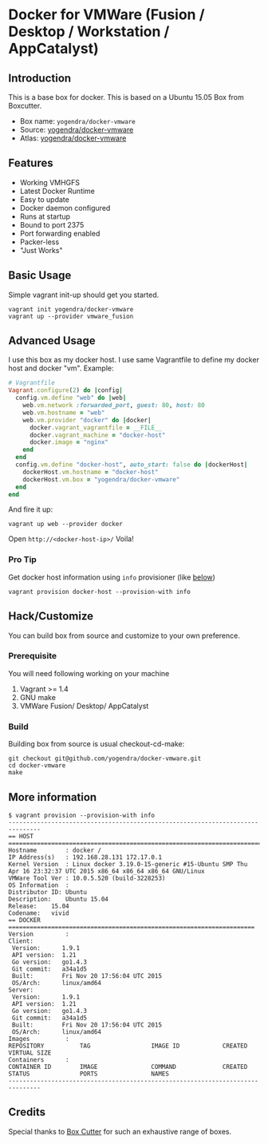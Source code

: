 # Docker for VMWare (Fusion / Desktop / Workstation / AppCatalyst)
## Introduction
This is a base box for docker. This is based on a Ubuntu 15.05 Box from Boxcutter.
- Box name: ```yogendra/docker-vmware```
- Source: [yogendra/docker-vmware](https://github.com/yogendra/docker-vmware)
- Atlas: [yogendra/docker-vmware](https://atlas.hashicorp.com/yogendra/boxes/docker-vmware)

## Features
* Working VMHGFS
* Latest Docker Runtime
* Easy to update
* Docker daemon configured
 * Runs at startup
 * Bound to port 2375
 * Port forwarding enabled
* Packer-less
* "Just Works"

## Basic Usage
Simple vagrant init-up should get you started.
```shell
vagrant init yogendra/docker-vmware
vagrant up --provider vmware_fusion

```

## Advanced Usage
I use this box as my docker host. I use same Vagrantfile to define my docker host and docker "vm". Example:

```ruby
# Vagrantfile
Vagrant.configure(2) do |config|
  config.vm.define "web" do |web|
    web.vm.network :forwarded_port, guest: 80, host: 80
    web.vm.hostname = "web"
    web.vm.provider "docker" do |docker|
      docker.vagrant_vagrantfile = __FILE__
      docker.vagrant_machine = "docker-host"
      docker.image = "nginx"
    end
  end
  config.vm.define "docker-host", auto_start: false do |dockerHost|
    dockerHost.vm.hostname = "docker-host"
    dockerHost.vm.box = "yogendra/docker-vmware"
  end
end

```
And fire it up: 
```shell
vagrant up web --provider docker

```
Open ```http://<docker-host-ip>/``` Voila! 

### Pro Tip
Get docker host information using ```info``` provisioner (like [below](#more-information))

```shell
vagrant provision docker-host --provision-with info
```

## Hack/Customize
You can build box from source and customize to your own preference. 

### Prerequisite

You  will need following working on your machine

1. Vagrant  >= 1.4
2. GNU make
3. VMWare Fusion/ Desktop/ AppCatalyst

### Build

Building box from source is usual checkout-cd-make:

```shell
git checkout git@github.com/yogendra/docker-vmware.git
cd docker-vmware
make
```

## More information
```shell
$ vagrant provision --provision-with info
-------------------------------------------------------------------------------
== HOST =======================================================================
Hostname        : docker /
IP Address(s)   : 192.168.28.131 172.17.0.1
Kernel Version  : Linux docker 3.19.0-15-generic #15-Ubuntu SMP Thu Apr 16 23:32:37 UTC 2015 x86_64 x86_64 x86_64 GNU/Linux
VMWare Tool Ver : 10.0.5.520 (build-3228253)
OS Information  :
Distributor ID:	Ubuntu
Description:	Ubuntu 15.04
Release:	15.04
Codename:	vivid
== DOCKER =====================================================================
Version         :
Client:
 Version:      1.9.1
 API version:  1.21
 Go version:   go1.4.3
 Git commit:   a34a1d5
 Built:        Fri Nov 20 17:56:04 UTC 2015
 OS/Arch:      linux/amd64
Server:
 Version:      1.9.1
 API version:  1.21
 Go version:   go1.4.3
 Git commit:   a34a1d5
 Built:        Fri Nov 20 17:56:04 UTC 2015
 OS/Arch:      linux/amd64
Images          :
REPOSITORY          TAG                 IMAGE ID            CREATED             VIRTUAL SIZE
Containers      :
CONTAINER ID        IMAGE               COMMAND             CREATED             STATUS              PORTS               NAMES
-------------------------------------------------------------------------------
```
## Credits
Special thanks to [Box Cutter](http://github.com/boxcutter) for such an exhaustive range of boxes.